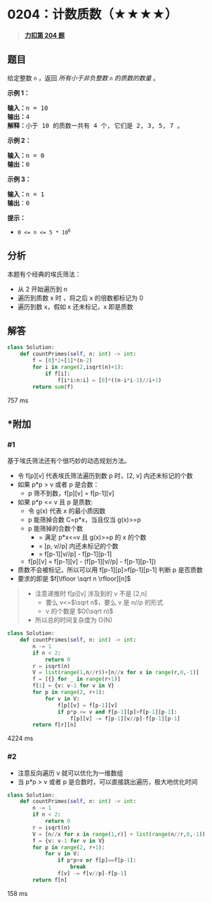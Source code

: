 # 0204：计数质数（★★★★）


> <u>**[力扣第 204 题](https://leetcode.cn/problems/count-primes/)**</u>

## 题目

<p>给定整数 <code>n</code> ，返回 <em>所有小于非负整数 <code>n</code> 的质数的数量</em> 。</p>



<p><strong>示例 1：</strong></p>

<pre>
<strong>输入：</strong>n = 10
<strong>输出：</strong>4
<strong>解释：</strong>小于 10 的质数一共有 4 个, 它们是 2, 3, 5, 7 。
</pre>

<p><strong>示例 2：</strong></p>

<pre>
<strong>输入：</strong>n = 0
<strong>输出：</strong>0
</pre>

<p><strong>示例 3：</strong></p>

<pre>
<strong>输入：</strong>n = 1
<strong>输出</strong>：0
</pre>



<p><strong>提示：</strong></p>

<ul>
<li><code>0 &lt;= n &lt;= 5 * 10<sup>6</sup></code></li>
</ul>


## 分析

本题有个经典的埃氏筛法：
- 从 2 开始遍历到 n
- 遍历到质数 x 时 ，将之后 x 的倍数都标记为 0
- 遍历到数 x，假如 x 还未标记，x 即是质数

## 解答

```python
class Solution:
    def countPrimes(self, n: int) -> int:
        f = [0]*2+[1]*(n-2)
        for i in range(2,isqrt(n)+1):
            if f[i]:
                f[i*i:n:i] = [0]*((n-i*i-1)//i+1)
        return sum(f)
```
757 ms

## *附加

### #1

基于埃氏筛法还有个很巧妙的动态规划方法。
- 令 f[p][v] 代表埃氏筛法遍历到数 p 时，[2, v] 内还未标记的个数
- 如果 p*p > v 或者 p 是合数：
	- p 筛不到数，f[p][v] = f[p-1][v]
- 如果 p*p <= v 且 p 是质数:	
	- 令 g(x) 代表 x 的最小质因数
	- p 能筛掉合数 C=p*x，当且仅当 g(x)>=p
	- p 能筛掉的合数个数 
	    - = 满足 p*x<=v 且 g(x)>=p 的 x 的个数 
		 - = [p, v//p] 内还未标记的个数
		 - = f[p-1][v//p] - f[p-1][p-1]
	- f[p][v] = f[p-1][v] - (f[p-1][v//p] - f[p-1][p-1])
- 质数不会被标记，所以可以用 f[p-1][p]>f[p-1][p-1] 判断 p 是否质数
- 要求的即是 $f[\lfloor \sqrt n \rfloor][n]$

> - 注意递推时 f[p][v] 涉及到的 v 不是 [2,n]
> 	- 要么 v<=$\sqrt n$，要么 v 是 n//p 的形式
> 	- v 的个数是 $O(\sqrt n)$
> - 所以总的时间复杂度为 O(N)

```python
class Solution:
    def countPrimes(self, n: int) -> int:
        n -= 1
        if n < 2:
            return 0
        r = isqrt(n)
        V = list(range(1,n//r))+[n//x for x in range(r,0,-1)]
        f = [{} for _ in range(r+1)]
        f[1] = {v: v-1 for v in V}
        for p in range(2, r+1):
            for v in V:
                f[p][v] = f[p-1][v]
                if p*p <= v and f[p-1][p]>f[p-1][p-1]:
                    f[p][v] -= f[p-1][v//p]-f[p-1][p-1]
        return f[r][n]
```
4224 ms
### #2

- 注意反向遍历 v 就可以优化为一维数组
- 当 p*p > v 或者 p 是合数时，可以直接跳出遍历，极大地优化时间
 
```python
class Solution:
    def countPrimes(self, n: int) -> int:
        n -= 1
        if n < 2:
            return 0
        r = isqrt(n)
        V = [n//x for x in range(1,r)] + list(range(n//r,0,-1))
        f = {v: v-1 for v in V}
        for p in range(2, r+1):
            for v in V:
                if p*p>v or f[p]==f[p-1]:
                    break
                f[v] -= f[v//p]-f[p-1]
        return f[n]
```
158 ms
